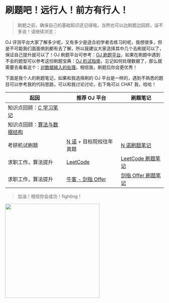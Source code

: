  # 刷题吧！远行人！前方有行人！

> 刷题之前，确保自己的基础知识还记得哦，当然也可以边刷题边回顾，话不多说！请继续浏览：

OJ 评测平台大家了解多少呢，又有多少是适合初学者去练习的呢，我想很多，但是不可能我们面面俱到都有去了解，所以我建议大家选择其中几个去刷就可以了，保证自己提升就可以了！OJ 刷题平台可参考：[OJ 刷题平台](OJ/guide/OJ-websites.md)，如果在刷题中遇到不会的题型可以参考这份刷题宝典：[OJ 机试指南](OJ/guide/computer-exam-guide.md)，忘记如何处理数据了，那么就需要去看看这个：[对数据输入的处理](OJ/guide/数据输入处理.md)。相信我，刷题后你会更优秀！

下面是我个人的刷题笔记，如果和我选择刷的 OJ 平台是一样的，遇到不熟悉的题目可以参考我的代码思路，可以和我讨论讨论，右下角可以 CHAT 我，哈哈！

| 起因                                                         | 推荐 OJ 平台                                                 | 刷题笔记                                                     |
| ------------------------------------------------------------ | ------------------------------------------------------------ | ------------------------------------------------------------ |
| 知识点回顾：[C 学习笔记](C/C-Notes.md)                       |                                                              |                                                              |
| 知识点回顾：[算法与数据结构](计算机专业课/算法与数据结构/算法与数据结构笔记.md) |                                                              |                                                              |
| 考研机试刷题                                                 | [N 诺](http://noobdream.com/) + 目标院校往年真题             | [N 诺刷题笔记](OJ/n-nuo/n-nuo-key-to-solve.md)               |
| 求职工作，算法提升                                           | [LeetCode](https://leetcode-cn.com/)                         | [LeetCode 刷题笔记](OJ/LeetCode/leetcode-key-to-solve.md)    |
| 求职工作，算法提升                                           | [牛客 - 剑指 Offer](https://www.nowcoder.com/ta/coding-interviews) | [剑指 Offer 刷题笔记](OJ/SwordForOffer/sword-for-offer-key-to-solve.md) |

> 加油！相信你会成功！fighting！

<div ><img src="https://gitee.com/wugenqiang/PictureBed/raw/master/CS-Notes/20200504115137.png" width="300" height="300" /></div>



